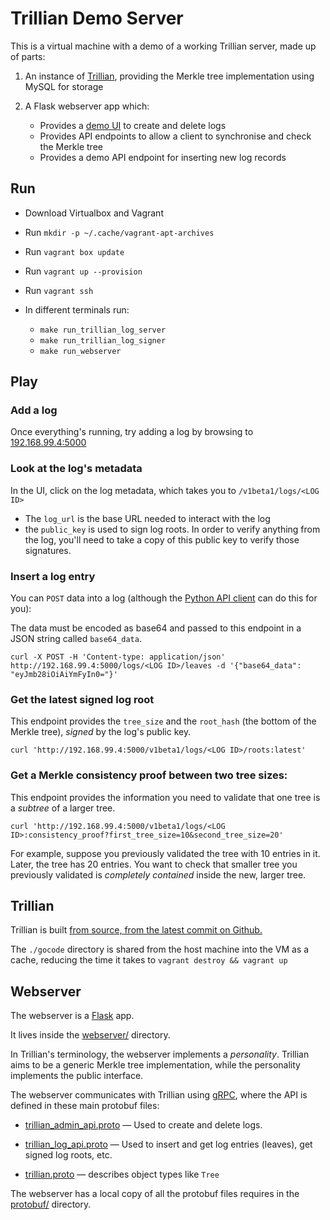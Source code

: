 # Trillian Demo Server

This is a virtual machine with a demo of a working Trillian server, made up of parts:

1. An instance of [Trillian](https://github.com/google/trillian), providing the Merkle tree implementation using MySQL for storage

2. A Flask webserver app which:

   * Provides a [demo UI](https://192.168.99.4:5000/) to create and delete logs
   * Provides API endpoints to allow a client to synchronise and check the Merkle tree
   * Provides a demo API endpoint for inserting new log records

## Run

- Download Virtualbox and Vagrant
- Run `mkdir -p ~/.cache/vagrant-apt-archives`
- Run `vagrant box update`
- Run `vagrant up --provision`
- Run `vagrant ssh`
- In different terminals run:

  * `make run_trillian_log_server`
  * `make run_trillian_log_signer`
  * `make run_webserver`

## Play


### Add a log

Once everything's running, try adding a log by browsing to [192.168.99.4:5000](http://192.168.99.4:5000)


### Look at the log's metadata

In the UI, click on the log metadata, which takes you to `/v1beta1/logs/<LOG ID>`

* The `log_url` is the base URL needed to interact with the log
* the `public_key` is used to sign log roots. In order to verify anything from the log, you'll need to take a copy of this public key to verify those signatures.

### Insert a log entry

You can `POST` data into a log (although the [Python API client](https://github.com/projectsbyif/trillian-demo-python-api-client) can do this for you):

The data must be encoded as base64 and passed to this endpoint in a JSON string called `base64_data`.

```
curl -X POST -H 'Content-type: application/json' http://192.168.99.4:5000/logs/<LOG ID>/leaves -d '{"base64_data": "eyJmb28iOiAiYmFyIn0="}'
```

### Get the latest signed log root

This endpoint provides the `tree_size` and the `root_hash` (the bottom of the Merkle tree), *signed* by the log's public key.

```
curl 'http://192.168.99.4:5000/v1beta1/logs/<LOG ID>/roots:latest'
```

### Get a Merkle consistency proof between two tree sizes:

This endpoint provides the information you need to validate that one tree is a *subtree* of a larger tree.

```
curl 'http://192.168.99.4:5000/v1beta1/logs/<LOG ID>:consistency_proof?first_tree_size=10&second_tree_size=20'
```

For example, suppose you previously validated the tree with 10 entries in it. Later, the tree has 20 entries. You want to check that smaller tree you previously validated is *completely contained* inside the new, larger tree.

## Trillian

Trillian is built [from source, from the latest commit on Github.](https://github.com/google/trillian)

The `./gocode` directory is shared from the host machine into the VM as a cache, reducing the time it takes to `vagrant destroy && vagrant up`

## Webserver

The webserver is a [Flask](http://flask.pocoo.org/) app.

It lives inside the [webserver/](https://github.com/projectsbyif/trillian-demo-server/blob/master/webserver) directory.

In Trillian's terminology, the webserver implements a *personality*. Trillian aims to be a generic Merkle tree implementation, while the personality implements the public interface.

The webserver communicates with Trillian using [gRPC](https://grpc.io/), where the API is defined in these main protobuf files:


* [trillian_admin_api.proto](https://github.com/google/trillian/blob/master/trillian_admin_api.proto) — Used to create and delete logs.

* [trillian_log_api.proto](https://github.com/google/trillian/blob/master/trillian_log_api.proto) — Used to insert and get log entries (leaves), get signed log roots, etc.

* [trillian.proto](https://github.com/google/trillian/blob/master/trillian.proto) — describes object types like `Tree`

The webserver has a local copy of all the protobuf files requires in the [protobuf/](https://github.com/projectsbyif/trillian-demo-server/blob/master/webserver/protobuf) directory.
